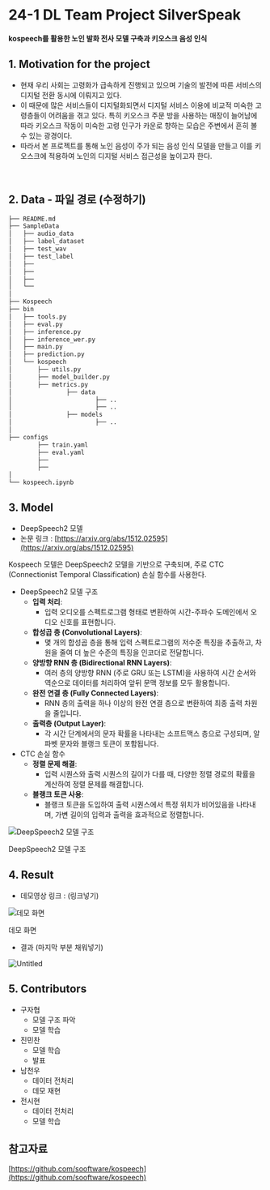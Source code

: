# 24-1 DL Team Project SilverSpeak

**kospeech를 활용한 노인 발화 전사 모델 구축과 키오스크 음성 인식**

## 1. Motivation for the project
- 현재 우리 사회는 고령화가 급속하게 진행되고 있으며 기술의 발전에 따른 서비스의 디지털 전환 동시에 이뤄지고 있다.
- 이 때문에 많은 서비스들이 디지털화되면서 디지털 서비스 이용에 비교적 미숙한 고령층들이 어려움을 겪고 있다. 특히 키오스크 주문 방을 사용하는 매장이 늘어남에 따라 키오스크 작동이 미숙한 고령 인구가 카운로 향하는 모습은 주변에서 흔히 볼 수 있는 광경이다.
- 따라서 본 프로젝트를 통해 노인 음성이 주가 되는 음성 인식 모델을 만들고 이를 키오스크에 적용하여 노인의 디지털 서비스 접근성을 높이고자 한다.
<br>


## 2. Data - 파일 경로 (수정하기)

```bash
├── README.md
├── SampleData
│   ├── audio_data
│   ├── label_dataset
│   ├── test_wav
│   ├── test_label
│   ├──
│   ├──
│   ├──
│   └──
│
├── Kospeech
├── bin 
│   ├── tools.py		
│   ├── eval.py
│   ├── inference.py
│   ├── inference_wer.py
│   ├── main.py
│   ├── prediction.py
│   └── kospeech
│       ├── utils.py
│       ├── model_builder.py
│       ├── metrics.py
│				├── data
│						├── ..
│						├── ..
│				├── models
│						├── ..
│
├── configs
		├── train.yaml
		├── eval.yaml
		├── 
		├── 
│
└── kospeech.ipynb

```

## 3. Model

- DeepSpeech2 모델
- 논문 링크 : [https://arxiv.org/abs/1512.02595](https://arxiv.org/abs/1512.02595)

Kospeech 모델은 DeepSpeech2 모델을 기반으로 구축되며, 주로 CTC (Connectionist Temporal Classification) 손실 함수를 사용한다.

- DeepSpeech2 모델 구조
  - **입력 처리**:
      - 입력 오디오를 스펙트로그램 형태로 변환하여 시간-주파수 도메인에서 오디오 신호를 표현합니다.
  - **합성곱 층 (Convolutional Layers)**:
      - 몇 개의 합성곱 층을 통해 입력 스펙트로그램의 저수준 특징을 추출하고, 차원을 줄여 더 높은 수준의 특징을 인코더로 전달합니다.
  - **양방향 RNN 층 (Bidirectional RNN Layers)**:
      - 여러 층의 양방향 RNN (주로 GRU 또는 LSTM)을 사용하여 시간 순서와 역순으로 데이터를 처리하여 앞뒤 문맥 정보를 모두 활용합니다.
  - **완전 연결 층 (Fully Connected Layers)**:
      - RNN 층의 출력을 하나 이상의 완전 연결 층으로 변환하여 최종 출력 차원을 줄입니다.
  - **출력층 (Output Layer)**:
      - 각 시간 단계에서의 문자 확률을 나타내는 소프트맥스 층으로 구성되며, 알파벳 문자와 블랭크 토큰이 포함됩니다.
- CTC 손실 함수
    - **정렬 문제 해결**:
        - 입력 시퀀스와 출력 시퀀스의 길이가 다를 때, 다양한 정렬 경로의 확률을 계산하여 정렬 문제를 해결합니다.
    - **블랭크 토큰 사용**:
        - 블랭크 토큰을 도입하여 출력 시퀀스에서 특정 위치가 비어있음을 나타내며, 가변 길이의 입력과 출력을 효과적으로 정렬합니다.

![DeepSpeech2 모델 구조](readme%E1%84%91%E1%85%A1%E1%84%8B%E1%85%B5%E1%86%AF%2071b76f15917a44af9fe0abac1ff2d441/Untitled.png)

DeepSpeech2 모델 구조

## 4. Result

- 데모영상 링크 : (링크넣기)

![데모 화면](readme%E1%84%91%E1%85%A1%E1%84%8B%E1%85%B5%E1%86%AF%2071b76f15917a44af9fe0abac1ff2d441/Untitled%201.png)

데모 화면

- 결과 (마지막 부분 채워넣기)

![Untitled](readme%E1%84%91%E1%85%A1%E1%84%8B%E1%85%B5%E1%86%AF%2071b76f15917a44af9fe0abac1ff2d441/Untitled%202.png)

## 5. Contributors

- 구자협
    - 모델 구조 파악
    - 모델 학습
- 진민찬
    - 모델 학습
    - 발표
- 남천우
    - 데이터 전처리
    - 데모 재현
- 전시현
    - 데이터 전처리
    - 모델 학습

## 참고자료
[https://github.com/sooftware/kospeech](https://github.com/sooftware/kospeech)
